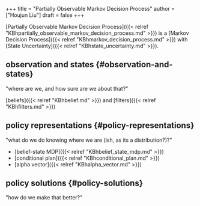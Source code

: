 +++
title = "Partially Observable Markov Decision Process"
author = ["Houjun Liu"]
draft = false
+++

[Partially Observable Markov Decision Process]({{< relref "KBhpartially_observable_markov_decision_process.md" >}}) is a [Markov Decision Process]({{< relref "KBhmarkov_decision_process.md" >}}) with [State Uncertainty]({{< relref "KBhstate_uncertainty.md" >}}).


## observation and states {#observation-and-states}

"where are we, and how sure are we about that?"

[beliefs]({{< relref "KBhbelief.md" >}}) and [filters]({{< relref "KBhfilters.md" >}})


## policy representations {#policy-representations}

"what do we do knowing where we are (ish, as its a distribution?)?"

-   [belief-state MDP]({{< relref "KBhbelief_state_mdp.md" >}})
-   [conditional plan]({{< relref "KBhconditional_plan.md" >}})
-   [alpha vector]({{< relref "KBhalpha_vector.md" >}})


## policy solutions {#policy-solutions}

"how do we make that better?"
